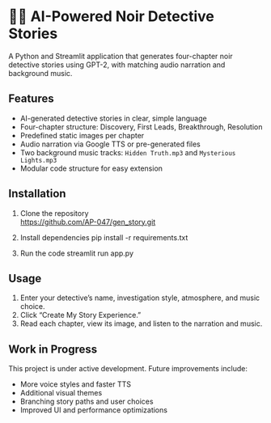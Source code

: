 # 🕵🏻 AI-Powered Noir Detective Stories

A Python and Streamlit application that generates four-chapter noir detective stories using GPT-2, with matching audio narration and background music.

## Features

- AI-generated detective stories in clear, simple language
- Four-chapter structure: Discovery, First Leads, Breakthrough, Resolution
- Predefined static images per chapter
- Audio narration via Google TTS or pre-generated files
- Two background music tracks: `Hidden Truth.mp3` and `Mysterious Lights.mp3`
- Modular code structure for easy extension

## Installation

1. Clone the repository  
   https://github.com/AP-047/gen_story.git

3. Install dependencies
   pip install -r requirements.txt

4. Run the code
   streamlit run app.py

## Usage
1. Enter your detective’s name, investigation style, atmosphere, and music choice.
2. Click “Create My Story Experience.”
3. Read each chapter, view its image, and listen to the narration and music.



## Work in Progress
This project is under active development. Future improvements include:
- More voice styles and faster TTS
- Additional visual themes
- Branching story paths and user choices
- Improved UI and performance optimizations
